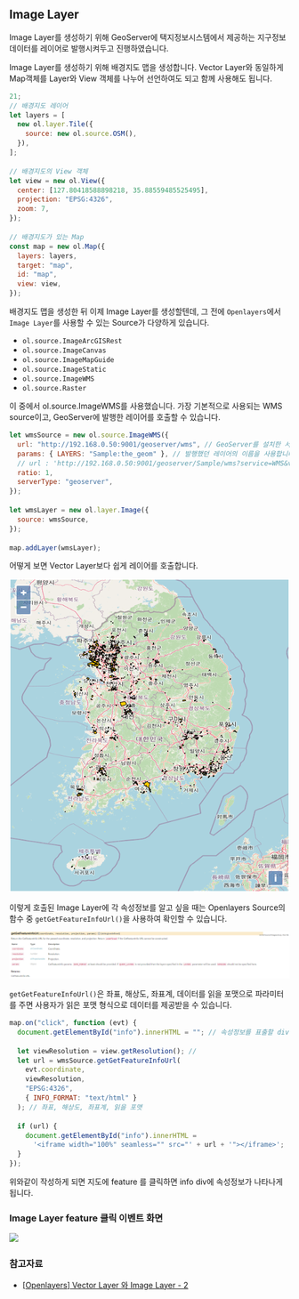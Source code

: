 ## Image Layer

Image Layer를 생성하기 위해 GeoServer에 택지정보시스템에서 제공하는 지구정보데이터를 레이어로 발행시켜두고 진행하였습니다.

Image Layer를 생성하기 위해 배경지도 맵을 생성합니다.
Vector Layer와 동일하게 Map객체를 Layer와 View 객체를 나누어 선언하여도 되고 함께 사용해도 됩니다.

```jsx
21;
// 배경지도 레이어
let layers = [
  new ol.layer.Tile({
    source: new ol.source.OSM(),
  }),
];

// 배경지도의 View 객체
let view = new ol.View({
  center: [127.80418588898218, 35.88559485525495],
  projection: "EPSG:4326",
  zoom: 7,
});

// 배경지도가 있는 Map
const map = new ol.Map({
  layers: layers,
  target: "map",
  id: "map",
  view: view,
});
```

배경지도 맵을 생성한 뒤 이제 Image Layer를 생성할텐데, 그 전에 `Openlayers`에서 `Image Layer`를 사용할 수 있는 Source가 다양하게 있습니다.

- `ol.source.ImageArcGISRest`
- `ol.source.ImageCanvas`
- `ol.source.ImageMapGuide`
- `ol.source.ImageStatic`
- `ol.source.ImageWMS`
- `ol.source.Raster`

이 중에서 ol.source.ImageWMS를 사용했습니다.
가장 기본적으로 사용되는 WMS source이고, GeoServer에 발행한 레이어를 호출할 수 있습니다.

```jsx
let wmsSource = new ol.source.ImageWMS({
  url: "http://192.168.0.50:9001/geoserver/wms", // GeoServer를 설치한 서버의 URL 과 port를 사용합니다.
  params: { LAYERS: "Sample:the_geom" }, // 발행했던 레이어의 이름을 사용합니다. 작업공간이 여러개면서 같은 레이어를 사용할 경우 작업공간 이름까지 선언해주면 더 명확합니다.
  // url : 'http://192.168.0.50:9001/geoserver/Sample/wms?service=WMS&version=1.1.0&request=GetMap&layers=Sample:the_geom', // 혹은 url에 service, request, layers, version 등의 요소를 추가하여 사용할 수 도 있습니다.
  ratio: 1,
  serverType: "geoserver",
});

let wmsLayer = new ol.layer.Image({
  source: wmsSource,
});

map.addLayer(wmsLayer);
```

어떻게 보면 Vector Layer보다 쉽게 레이어를 호출합니다.

![](../img/img.png)

이렇게 호출된 Image Layer에 각 속성정보를 알고 싶을 때는 Openlayers Source의 함수 중 `getGetFeatureInfoUrl()`을 사용하여 확인할 수 있습니다.

![](../img/api.png)

`getGetFeatureInfoUrl()`은 좌표, 해상도, 좌표계, 데이터를 읽을 포맷으로 파라미터를 주면 사용자가 읽은 포맷 형식으로 데이터를 제공받을 수 있습니다.

```jsx
map.on("click", function (evt) {
  document.getElementById("info").innerHTML = ""; // 속성정보를 표출할 div 초기화

  let viewResolution = view.getResolution(); //
  let url = wmsSource.getGetFeatureInfoUrl(
    evt.coordinate,
    viewResolution,
    "EPSG:4326",
    { INFO_FORMAT: "text/html" }
  ); // 좌표, 해상도, 좌표계, 읽을 포맷

  if (url) {
    document.getElementById("info").innerHTML =
      '<iframe width="100%" seamless="" src="' + url + '"></iframe>';
  }
});
```

위와같이 작성하게 되면 지도에 feature 를 클릭하면 info div에 속성정보가 나타나게 됩니다.

### Image Layer feature 클릭 이벤트 화면

![](../img/img1.gif)

### 참고자료

- [[Openlayers] Vector Layer 와 Image Layer - 2](https://clsung.tistory.com/8)
